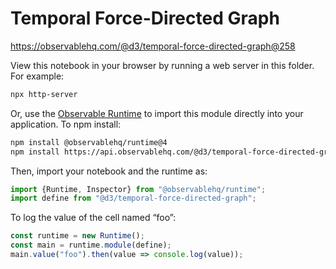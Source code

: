 # Temporal Force-Directed Graph

https://observablehq.com/@d3/temporal-force-directed-graph@258

View this notebook in your browser by running a web server in this folder. For
example:

~~~sh
npx http-server
~~~

Or, use the [Observable Runtime](https://github.com/observablehq/runtime) to
import this module directly into your application. To npm install:

~~~sh
npm install @observablehq/runtime@4
npm install https://api.observablehq.com/@d3/temporal-force-directed-graph@258.tgz?v=3
~~~

Then, import your notebook and the runtime as:

~~~js
import {Runtime, Inspector} from "@observablehq/runtime";
import define from "@d3/temporal-force-directed-graph";
~~~

To log the value of the cell named “foo”:

~~~js
const runtime = new Runtime();
const main = runtime.module(define);
main.value("foo").then(value => console.log(value));
~~~
